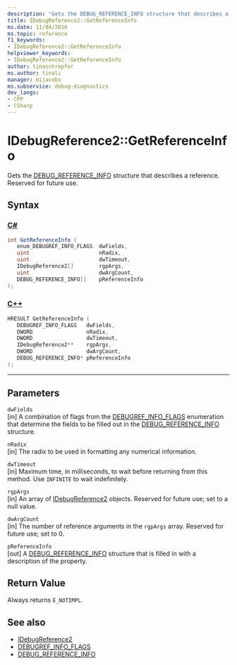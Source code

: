 ```yaml
---
description: "Gets the DEBUG_REFERENCE_INFO structure that describes a reference."
title: IDebugReference2::GetReferenceInfo
ms.date: 11/04/2016
ms.topic: reference
f1_keywords:
- IDebugReference2::GetReferenceInfo
helpviewer_keywords:
- IDebugReference2::GetReferenceInfo
author: tinaschrepfer
ms.author: tinali
manager: mijacobs
ms.subservice: debug-diagnostics
dev_langs:
- CPP
- CSharp
---
```

# IDebugReference2::GetReferenceInfo

Gets the [DEBUG_REFERENCE_INFO](../../../extensibility/debugger/reference/debug-reference-info.md) structure that describes a reference. Reserved for future use.

## Syntax

### [C#](#tab/csharp)
```csharp
int GetReferenceInfo ( 
   enum_DEBUGREF_INFO_FLAGS  dwFields,
   uint                      nRadix,
   uint                      dwTimeout,
   IDebugReference2[]        rgpArgs,
   uint                      dwArgCount,
   DEBUG_REFERENCE_INFO[]    pReferenceInfo
);
```
### [C++](#tab/cpp)
```cpp
HRESULT GetReferenceInfo ( 
   DEBUGREF_INFO_FLAGS   dwFields,
   DWORD                 nRadix,
   DWORD                 dwTimeout,
   IDebugReference2**    rgpArgs,
   DWORD                 dwArgCount,
   DEBUG_REFERENCE_INFO* pReferenceInfo
);
```
---

## Parameters
`dwFields`\
[in] A combination of flags from the [DEBUGREF_INFO_FLAGS](../../../extensibility/debugger/reference/debugref-info-flags.md) enumeration that determine the fields to be filled out in the [DEBUG_REFERENCE_INFO](../../../extensibility/debugger/reference/debug-reference-info.md) structure.

`nRadix`\
[in] The radix to be used in formatting any numerical information.

`dwTimeout`\
[in] Maximum time, in milliseconds, to wait before returning from this method. Use `INFINITE` to wait indefinitely.

`rgpArgs`\
[in] An array of [IDebugReference2](../../../extensibility/debugger/reference/idebugreference2.md) objects. Reserved for future use; set to a null value.

`dwArgCount`\
[in] The number of reference arguments in the `rgpArgs` array. Reserved for future use; set to 0.

`pReferenceInfo`\
[out] A [DEBUG_REFERENCE_INFO](../../../extensibility/debugger/reference/debug-reference-info.md) structure that is filled in with a description of the property.

## Return Value
 Always returns `E_NOTIMPL`.

## See also
- [IDebugReference2](../../../extensibility/debugger/reference/idebugreference2.md)
- [DEBUGREF_INFO_FLAGS](../../../extensibility/debugger/reference/debugref-info-flags.md)
- [DEBUG_REFERENCE_INFO](../../../extensibility/debugger/reference/debug-reference-info.md)
